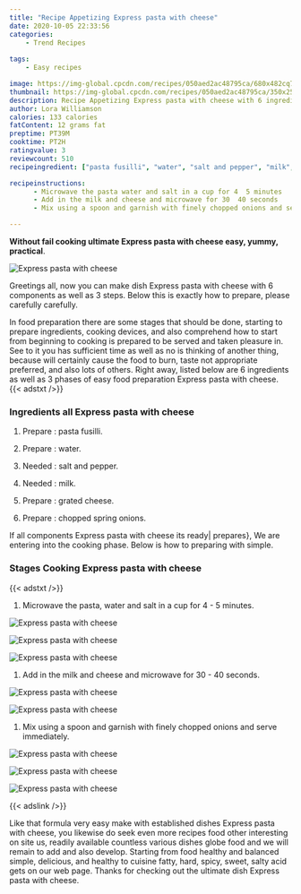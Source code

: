 ```yaml
---
title: "Recipe Appetizing Express pasta with cheese"
date: 2020-10-05 22:33:56
categories:
    - Trend Recipes
    
tags:
    - Easy recipes

image: https://img-global.cpcdn.com/recipes/050aed2ac48795ca/680x482cq70/express-pasta-with-cheese-recipe-main-photo.jpg
thumbnail: https://img-global.cpcdn.com/recipes/050aed2ac48795ca/350x250cq70/express-pasta-with-cheese-recipe-main-photo.jpg
description: Recipe Appetizing Express pasta with cheese with 6 ingredients and 3 stages of easy cooking.
author: Lora Williamson
calories: 133 calories
fatContent: 12 grams fat
preptime: PT39M
cooktime: PT2H
ratingvalue: 3
reviewcount: 510
recipeingredient: ["pasta fusilli", "water", "salt and pepper", "milk", "grated cheese", "chopped spring onions"]

recipeinstructions: 
      - Microwave the pasta water and salt in a cup for 4  5 minutes 
      - Add in the milk and cheese and microwave for 30  40 seconds 
      - Mix using a spoon and garnish with finely chopped onions and serve immediately

---
```




**Without fail cooking ultimate Express pasta with cheese easy, yummy, practical**. 


![Express pasta with cheese](https://img-global.cpcdn.com/recipes/050aed2ac48795ca/680x482cq70/express-pasta-with-cheese-recipe-main-photo.jpg "Express pasta with cheese")




Greetings all, now you can make dish Express pasta with cheese with 6 components as well as 3 steps. Below this is exactly how to prepare, please carefully carefully.

In food preparation there are some stages that should be done, starting to prepare ingredients, cooking devices, and also comprehend how to start from beginning to cooking is prepared to be served and taken pleasure in. See to it you has sufficient time as well as no is thinking of another thing, because will certainly cause the food to burn, taste not appropriate preferred, and also lots of others. Right away, listed below are 6 ingredients as well as 3 phases of easy food preparation Express pasta with cheese.
{{< adstxt />}}

### Ingredients all Express pasta with cheese


1. Prepare  : pasta fusilli.

1. Prepare  : water.

1. Needed  : salt and pepper.

1. Needed  : milk.

1. Prepare  : grated cheese.

1. Prepare  : chopped spring onions.



If all components Express pasta with cheese its ready| prepares}, We are entering into the cooking phase. Below is how to preparing with simple.

### Stages Cooking Express pasta with cheese

{{< adstxt />}}


1. Microwave the pasta, water and salt in a cup for 4 - 5 minutes.



![Express pasta with cheese](https://img-global.cpcdn.com/steps/72418b3a5bb00241/160x128cq70/express-pasta-with-cheese-recipe-step-1-photo.jpg" "Express pasta with cheese")

![Express pasta with cheese](https://img-global.cpcdn.com/steps/2e4121abfcec892e/160x128cq70/express-pasta-with-cheese-recipe-step-1-photo.jpg" "Express pasta with cheese")

![Express pasta with cheese](https://img-global.cpcdn.com/steps/bbd66c440ce7a798/160x128cq70/express-pasta-with-cheese-recipe-step-1-photo.jpg" "Express pasta with cheese")



1. Add in the milk and cheese and microwave for 30 - 40 seconds.



![Express pasta with cheese](https://img-global.cpcdn.com/steps/7019bad837f8476a/160x128cq70/express-pasta-with-cheese-recipe-step-2-photo.jpg" "Express pasta with cheese")

![Express pasta with cheese](https://img-global.cpcdn.com/steps/7cdc5fdf3cf942eb/160x128cq70/express-pasta-with-cheese-recipe-step-2-photo.jpg" "Express pasta with cheese")



1. Mix using a spoon and garnish with finely chopped onions and serve immediately.



![Express pasta with cheese](https://img-global.cpcdn.com/steps/ecd460ab5d390efa/160x128cq70/express-pasta-with-cheese-recipe-step-3-photo.jpg" "Express pasta with cheese")

![Express pasta with cheese](https://img-global.cpcdn.com/steps/575f9641e6ca26e8/160x128cq70/express-pasta-with-cheese-recipe-step-3-photo.jpg" "Express pasta with cheese")

![Express pasta with cheese](https://img-global.cpcdn.com/steps/54b00c586a7073be/160x128cq70/express-pasta-with-cheese-recipe-step-3-photo.jpg" "Express pasta with cheese")





{{< adslink />}}

Like that formula very easy make with established dishes Express pasta with cheese, you likewise do seek even more recipes food other interesting on site us, readily available countless various dishes globe food and we will remain to add and also develop. Starting from food healthy and balanced simple, delicious, and healthy to cuisine fatty, hard, spicy, sweet, salty acid gets on our web page. Thanks for checking out the ultimate dish Express pasta with cheese.

